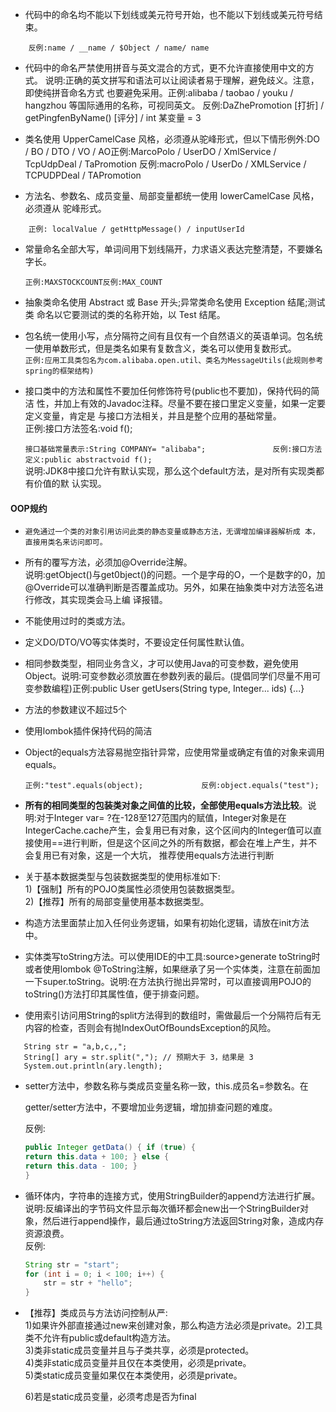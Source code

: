 * 代码中的命名均不能以下划线或美元符号开始，也不能以下划线或美元符号结束。  

```
    反例:name / __name / $Object / name/ name​
```

* 代码中的命名严禁使用拼音与英文混合的方式，更不允许直接使用中文的方式。 说明:正确的英文拼写和语法可以让阅读者易于理解，避免歧义。注意，即使纯拼音命名方式 也要避免采用。正例:alibaba / taobao / youku / hangzhou 等国际通用的名称，可视同英文。 反例:DaZhePromotion \[打折\] / getPingfenByName\(\) \[评分\] / int 某变量 = 3

* 类名使用 UpperCamelCase 风格，必须遵从驼峰形式，但以下情形例外:DO / BO / DTO / VO / AO正例:MarcoPolo / UserDO / XmlService / TcpUdpDeal / TaPromotion 反例:macroPolo / UserDo / XMLService / TCPUDPDeal / TAPromotion

* 方法名、参数名、成员变量、局部变量都统一使用 lowerCamelCase 风格，必须遵从 驼峰形式。

```
    正例: localValue / getHttpMessage() / inputUserId
```

* 常量命名全部大写，单词间用下划线隔开，力求语义表达完整清楚，不要嫌名字长。

  ```
  正例:MAXSTOCKCOUNT反例:MAX_COUNT
  ```

* 抽象类命名使用 Abstract 或 Base 开头;异常类命名使用 Exception 结尾;测试类 命名以它要测试的类的名称开始，以 Test 结尾。

* 包名统一使用小写，点分隔符之间有且仅有一个自然语义的英语单词。包名统一使用单数形式，但是类名如果有复数含义，类名可以使用复数形式。  
  `正例:应用工具类包名为com.alibaba.open.util、类名为MessageUtils(此规则参考spring的框架结构)`

* 接口类中的方法和属性不要加任何修饰符号\(public也不要加\)，保持代码的简洁 性，并加上有效的Javadoc注释。尽量不要在接口里定义变量，如果一定要定义变量，肯定是 与接口方法相关，并且是整个应用的基础常量。  
  正例:接口方法签名:void f\(\);

  `接口基础常量表示:String COMPANY= "alibaba";              
  反例:接口方法定义:public abstractvoid f();`  
  说明:JDK8中接口允许有默认实现，那么这个default方法，是对所有实现类都有价值的默 认实现。

#### OOP规约

* ```
  避免通过一个类的对象引用访问此类的静态变量或静态方法，无谓增加编译器解析成 本，直接用类名来访问即可。
  ```
* 所有的覆写方法，必须加@Override注解。  
  说明:getObject\(\)与get0bject\(\)的问题。一个是字母的O，一个是数字的0，加@Override可以准确判断是否覆盖成功。另外，如果在抽象类中对方法签名进行修改，其实现类会马上编 译报错。

* 不能使用过时的类或方法。

* 定义DO/DTO/VO等实体类时，不要设定任何属性默认值。

* 相同参数类型，相同业务含义，才可以使用Java的可变参数，避免使用Object。说明:可变参数必须放置在参数列表的最后。\(提倡同学们尽量不用可变参数编程\)正例:public User getUsers\(String type, Integer... ids\) {...}

* 方法的参数建议不超过5个

* 使用lombok插件保持代码的简洁

* Object的equals方法容易抛空指针异常，应使用常量或确定有值的对象来调用equals。

  `正例:"test".equals(object);            
   反例:object.equals("test");`

* **所有的相同类型的包装类对象之间值的比较，全部使用equals方法比较**。说明:对于Integer var= ?在-128至127范围内的赋值，Integer对象是在IntegerCache.cache产生，会复用已有对象，这个区间内的Integer值可以直接使用==进行判断，但是这个区间之外的所有数据，都会在堆上产生，并不会复用已有对象，这是一个大坑， 推荐使用equals方法进行判断

* 关于基本数据类型与包装数据类型的使用标准如下:  
  1\)【强制】所有的POJO类属性必须使用包装数据类型。  
  2\)【推荐】所有的局部变量使用基本数据类型。

* 构造方法里面禁止加入任何业务逻辑，如果有初始化逻辑，请放在init方法中。

* 实体类写toString方法。可以使用IDE的中工具:source&gt;generate toString时或者使用lombok @ToString注解，如果继承了另一个实体类，注意在前面加一下super.toString。说明:在方法执行抛出异常时，可以直接调用POJO的toString\(\)方法打印其属性值，便于排查问题。

* 使用索引访问用String的split方法得到的数组时，需做最后一个分隔符后有无内容的检查，否则会有抛IndexOutOfBoundsException的风险。

```
   String str = "a,b,c,,";
   String[] ary = str.split(","); // 预期大于 3，结果是 3 
   System.out.println(ary.length);
```

* setter方法中，参数名称与类成员变量名称一致，this.成员名=参数名。在

  getter/setter方法中，不要增加业务逻辑，增加排查问题的难度。

  反例:

  ```java
  public Integer getData() { if (true) {
  return this.data + 100; } else {
  return this.data - 100; }
  }
  ```

* 循环体内，字符串的连接方式，使用StringBuilder的append方法进行扩展。说明:反编译出的字节码文件显示每次循环都会new出一个StringBuilder对象，然后进行append操作，最后通过toString方法返回String对象，造成内存资源浪费。  
  反例:

  ```java
  String str = "start";
  for (int i = 0; i < 100; i++) {
      str = str + "hello"; 
  }
  ```

* 【推荐】类成员与方法访问控制从严:  
  1\)如果许外部直接通过new来创建对象，那么构造方法必须是private。2\)工具类不允许有public或default构造方法。  
  3\)类非static成员变量并且与子类共享，必须是protected。  
  4\)类非static成员变量并且仅在本类使用，必须是private。  
  5\)类static成员变量如果仅在本类使用，必须是private。

  6\)若是static成员变量，必须考虑是否为final



